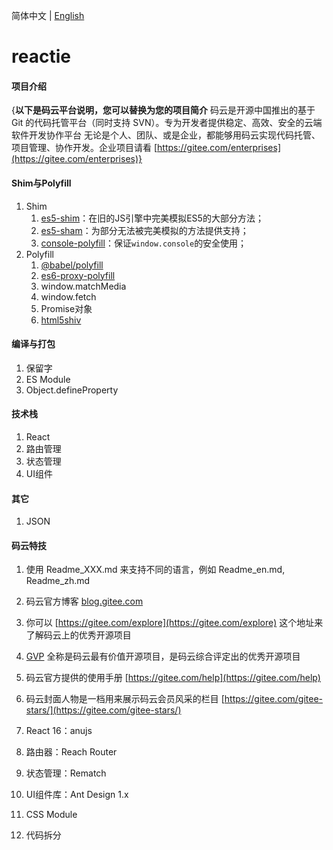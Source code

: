 简体中文 | [English](README.md)

# reactie

#### 项目介绍
{**以下是码云平台说明，您可以替换为您的项目简介**
码云是开源中国推出的基于 Git 的代码托管平台（同时支持 SVN）。专为开发者提供稳定、高效、安全的云端软件开发协作平台
无论是个人、团队、或是企业，都能够用码云实现代码托管、项目管理、协作开发。企业项目请看 [https://gitee.com/enterprises](https://gitee.com/enterprises)}


#### Shim与Polyfill

1. Shim
    1. <a href="https://github.com/es-shims/es5-shim/" target="_blank">es5-shim</a>：在旧的JS引擎中完美模拟ES5的大部分方法；
    2. <a href="https://github.com/es-shims/es5-shim/" target="_blank">es5-sham</a>：为部分无法被完美模拟的方法提供支持；
    3. <a href="https://github.com/paulmillr/console-polyfill/" target="_blank">console-polyfill</a>：保证`window.console`的安全使用；
2. Polyfill
    1. <a href="https://babeljs.io/docs/en/babel-polyfill/" target="_blank">@babel/polyfill</a>
    2. <a href="https://github.com/ambit-tsai/es6-proxy-polyfill/" target="_blank">es6-proxy-polyfill</a>
    3. window.matchMedia
    4. window.fetch
    5. Promise对象
    6. <a href="https://github.com/aFarkas/html5shiv/" target="_blank">html5shiv</a>

#### 编译与打包

1. 保留字
2. ES Module
3. Object.defineProperty

#### 技术栈

1. React
2. 路由管理
3. 状态管理
4. UI组件

#### 其它
1. JSON

#### 码云特技

1. 使用 Readme\_XXX.md 来支持不同的语言，例如 Readme\_en.md, Readme\_zh.md
2. 码云官方博客 [blog.gitee.com](https://blog.gitee.com)
3. 你可以 [https://gitee.com/explore](https://gitee.com/explore) 这个地址来了解码云上的优秀开源项目
4. [GVP](https://gitee.com/gvp) 全称是码云最有价值开源项目，是码云综合评定出的优秀开源项目
5. 码云官方提供的使用手册 [https://gitee.com/help](https://gitee.com/help)
6. 码云封面人物是一档用来展示码云会员风采的栏目 [https://gitee.com/gitee-stars/](https://gitee.com/gitee-stars/)


1. React 16：anujs
2. 路由器：Reach Router
3. 状态管理：Rematch
4. UI组件库：Ant Design 1.x
5. CSS Module
6. 代码拆分